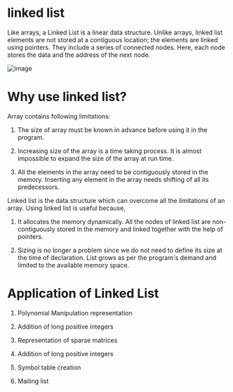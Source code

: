 # linked list
Like arrays, a Linked List is a linear data structure. Unlike arrays, linked list elements are not stored at a contiguous location; the elements are linked using pointers. They include a series of connected nodes. Here, each node stores the data and the address of the next node.

![image](https://user-images.githubusercontent.com/70435939/234464598-90b14992-0593-48f4-a032-f0f20c0d809d.png)

# Why use linked list?

Array contains following limitations:

1. The size of array must be known in advance before using it in the program.

2. Increasing size of the array is a time taking process. It is almost impossible to expand the size of the array at run time.

3. All the elements in the array need to be contiguously stored in the memory. Inserting any element in the array needs shifting of all its predecessors.

Linked list is the data structure which can overcome all the limitations of an array. Using linked list is useful because,

1. It allocates the memory dynamically. All the nodes of linked list are non-contiguously stored in the memory and linked together with the help of pointers.

2. Sizing is no longer a problem since we do not need to define its size at the time of declaration. List grows as per the program's demand and limited to the available memory space.

# Application of Linked List

1. Polynomial Manipulation representation

2. Addition of long positive integers
 
3. Representation of sparse matrices
 
4. Addition of long positive integers
 
5. Symbol table creation

6. Mailing list
